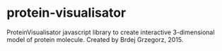# protein-visualisator
ProteinVisualisator javascript library to create interactive 3-dimensional model of protein molecule.
Created by Brdej Grzegorz, 2015.
